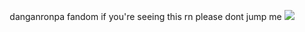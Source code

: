 <p align="center">
    danganronpa fandom if you're seeing this rn please dont jump me
    <img src="https://file.garden/Z1OpYh3OMHUM4tMG/twoteru_banner.png" /> 
</p>
